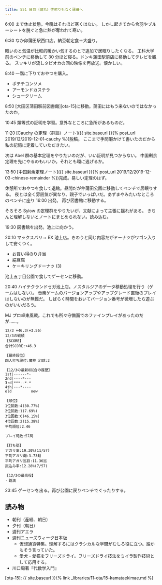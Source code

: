 ```yaml
---
title: 551 日目（晴れ）性懲りもなく蒲田へ
---
```


6:00 まで休止状態。今晩はそれほど寒くはない。
しかし起きてから合羽やブルーシートを脱ぐと急に熱が奪われて寒い。

6:30 なか卯蒲田駅西口店。納豆朝定食＋大盛り。

眠いのと気温が比較的暖かい気するのとで追加で居眠りしたくなる。
工科大学前のベンチに移動して 30 分ほど寝る。ドンキ蒲田駅前店に移動してテレビを観る。
スッキリが流しタピオカの回の映像を再放送。懐かしい。

8:40 一階に下りておやつを購入。

* ポテチコンソメ
* アーモンドカステラ
* シュークリーム

8:50 [大田区蒲田駅前図書館][ota-15]に移動。蒲田にはもう来ないのではなかったのか。

10:45 類等式の証明を学習。意外なところに急所があるものだ。

11:20 [Cauchy の定理（群論）ノート]({{ site.baseurl }}{% post_url 2019/12/2019-12-01-cauchy %})脱稿。
ここまで手間暇かけて書いたのだから私の記憶に定着していただきたい。

次は Abel 群の基本定理をやりたいのだが、いい証明が見つからない。
中国剰余定理を先にやるのもいいか。それとも環に逃げるか。

13:50 [中国剰余定理ノート]({{ site.baseurl }}{% post_url 2019/12/2019-12-03-chinese-remainder %})完成。易しい定理のはず。

休憩所でおやつを食して退館。昼間だが仲蒲田公園に移動してベンチで居眠りする。
夜とは全く雰囲気が異なり、親子でいっぱいだ。あずまやみたいなところのベンチに座り 16:00 出発。
再び図書館に移動する。

そろそろ Sylow の定理群をやりたいが、文献によって主張に揺れがある。
きちんと理解しないとノートにまとめられない。読み込む。

19:30 図書館を出発。池上に向かう。

20:10 マックスバリュ EX 池上店。きのうと同じ内容だがドーナツがワゴン入りして安くつく。

* お買い得のり弁当
* 絹豆腐
* ケーキリングドーナツ (3)

池上五丁目公園で食してゲーセンに移動。

20:40 ハイテクランドセガ池上店。ノスタルジアのデータ移動処理を行う（ゲームはしない）。
音楽ゲームのバージョンアップやアップグレード直後のプレイはしないのが無難だ。
しばらく時間をおいてバージョン番号が微増したら遊ぶのがいいだろう。

MJ プロ卓東風戦。これでも所々守備面でのファインプレイがあったのだが……。

```text
12/3 +46.3(+3.56)
12/3の戦績
【SCORE】
合計SCORE:+46.3

【最終段位】
四人打ち段位:魔神 幻球:2

【12/3の最新8試合の履歴】
1st|------*-
2nd|----*---
3rd|***--*-*
4th|---*----
old         new

【順位】
1位回数:4(30.77%)
2位回数:1(7.69%)
3位回数:6(46.15%)
4位回数:2(15.38%)
平均順位:2.46

プレイ局数:57局

【打ち筋】
アガリ率:19.30%(11/57)
平均アガリ翻:3.73翻
平均アガリ巡目:11.36巡
振込み率:12.28%(7/57)

【12/3の最高役】
・跳満
```

23:45 ゲーセンを出る。再び公園に戻りベンチでぐったりする。

## 読み物

* 朝刊（産経、朝日）
* 夕刊（朝日）
* 週刊アエラ
* 週刊ニューズウィーク日本版
  * 仮想通貨特集。理解するにはクラシカルな学問がむしろ役に立つ。誰かもそう言っていた。
  * 愛犬・愛猫をフリーズドライ。フリーズドライ技法をミイラ製作技術として応用する。
* 川口周著『代数学入門』

[ota-15]: {{ site.baseurl }}{% link _libraries/11-ota/15-kamataekimae.md %}
